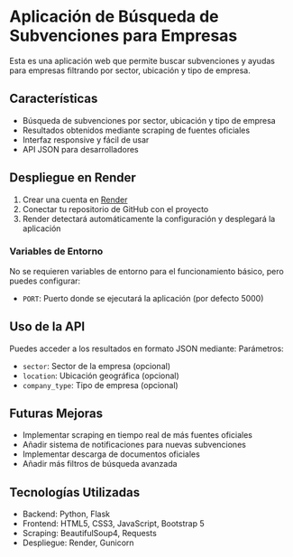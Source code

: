 # Aplicación de Búsqueda de Subvenciones para Empresas

Esta es una aplicación web que permite buscar subvenciones y ayudas para empresas filtrando por sector, ubicación y tipo de empresa.

## Características

- Búsqueda de subvenciones por sector, ubicación y tipo de empresa
- Resultados obtenidos mediante scraping de fuentes oficiales
- Interfaz responsive y fácil de usar
- API JSON para desarrolladores

## Despliegue en Render

1. Crear una cuenta en [Render](https://render.com)
2. Conectar tu repositorio de GitHub con el proyecto
3. Render detectará automáticamente la configuración y desplegará la aplicación

### Variables de Entorno

No se requieren variables de entorno para el funcionamiento básico, pero puedes configurar:

- `PORT`: Puerto donde se ejecutará la aplicación (por defecto 5000)

## Uso de la API

Puedes acceder a los resultados en formato JSON mediante:
Parámetros:
- `sector`: Sector de la empresa (opcional)
- `location`: Ubicación geográfica (opcional)
- `company_type`: Tipo de empresa (opcional)

## Futuras Mejoras

- Implementar scraping en tiempo real de más fuentes oficiales
- Añadir sistema de notificaciones para nuevas subvenciones
- Implementar descarga de documentos oficiales
- Añadir más filtros de búsqueda avanzada

## Tecnologías Utilizadas

- Backend: Python, Flask
- Frontend: HTML5, CSS3, JavaScript, Bootstrap 5
- Scraping: BeautifulSoup4, Requests
- Despliegue: Render, Gunicorn


